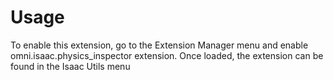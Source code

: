 # Usage

To enable this extension, go to the Extension Manager menu and enable omni.isaac.physics_inspector extension.  Once loaded, the extension can be found in the Isaac Utils menu

